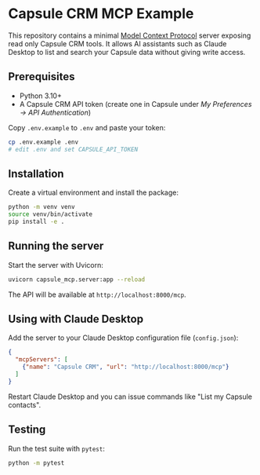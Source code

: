 # Capsule CRM MCP Example

This repository contains a minimal [Model Context Protocol](https://github.com/antora) server exposing read only Capsule CRM tools.  It allows AI assistants such as Claude Desktop to list and search your Capsule data without giving write access.

## Prerequisites

* Python 3.10+
* A Capsule CRM API token (create one in Capsule under *My Preferences → API Authentication*)

Copy `.env.example` to `.env` and paste your token:

```bash
cp .env.example .env
# edit .env and set CAPSULE_API_TOKEN
```

## Installation

Create a virtual environment and install the package:

```bash
python -m venv venv
source venv/bin/activate
pip install -e .
```

## Running the server

Start the server with Uvicorn:

```bash
uvicorn capsule_mcp.server:app --reload
```

The API will be available at `http://localhost:8000/mcp`.

## Using with Claude Desktop

Add the server to your Claude Desktop configuration file (`config.json`):

```json
{
  "mcpServers": [
    {"name": "Capsule CRM", "url": "http://localhost:8000/mcp"}
  ]
}
```

Restart Claude Desktop and you can issue commands like "List my Capsule contacts".

## Testing

Run the test suite with `pytest`:

```bash
python -m pytest
```

